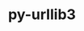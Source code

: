 ---
title: "py-urllib3"
layout: cache
categories: [package, develop-2023-11-05]
meta: {"versions": ["2.0.6"], "compilers": ["apple-clang@=15.0.0", "cce@=15.0.1", "gcc@=11.1.0", "gcc@=11.3.0", "gcc@=11.4.0", "gcc@=7.3.1", "gcc@=9.4.0", "oneapi@=2023.2.0"], "oss": ["amzn2", "rhel8", "ubuntu20.04", "ubuntu22.04", "ventura"], "platforms": ["darwin", "linux"], "targets": ["aarch64", "neoverse_n1", "neoverse_v1", "ppc64le", "x86_64_v3", "zen4"], "stacks": ["aws-isc", "aws-isc-aarch64", "data-vis-sdk", "e4s", "e4s-cray-rhel", "e4s-neoverse_v1", "e4s-oneapi", "e4s-power", "ml-darwin-aarch64-mps", "ml-linux-x86_64-cpu", "ml-linux-x86_64-cuda", "ml-linux-x86_64-rocm", "root"], "num_specs": 22, "num_specs_by_stack": {"root": 22, "ml-darwin-aarch64-mps": 2, "aws-isc-aarch64": 2, "aws-isc": 1, "e4s-cray-rhel": 1, "e4s-neoverse_v1": 2, "e4s-power": 2, "data-vis-sdk": 2, "e4s": 3, "e4s-oneapi": 3, "ml-linux-x86_64-cpu": 4, "ml-linux-x86_64-cuda": 4, "ml-linux-x86_64-rocm": 4}}
spec_details: [{"hash": "q3iklui5lnmxf7ngd3taftue3zkroymc", "compiler": "apple-clang@=15.0.0", "versions": ["2.0.6"], "os": "ventura", "platform": "darwin", "target": "aarch64", "variants": ["~brotli", "build_system=python_pip", "~secure", "~socks"], "stacks": ["root", "ml-darwin-aarch64-mps"], "size": "-", "tarball": "https://binaries.spack.io/releases/develop-2023-11-05/build_cache/darwin-ventura-aarch64/apple-clang-15.0.0/py-urllib3-2.0.6/darwin-ventura-aarch64-apple-clang-15.0.0-py-urllib3-2.0.6-q3iklui5lnmxf7ngd3taftue3zkroymc.spack"}, {"hash": "dzpqu74u5snkqbxq3mn6wjk545ghvt4q", "compiler": "apple-clang@=15.0.0", "versions": ["2.0.6"], "os": "ventura", "platform": "darwin", "target": "aarch64", "variants": ["~brotli", "build_system=python_pip", "~secure", "~socks"], "stacks": ["root", "ml-darwin-aarch64-mps"], "size": "-", "tarball": "https://binaries.spack.io/releases/develop-2023-11-05/build_cache/darwin-ventura-aarch64/apple-clang-15.0.0/py-urllib3-2.0.6/darwin-ventura-aarch64-apple-clang-15.0.0-py-urllib3-2.0.6-dzpqu74u5snkqbxq3mn6wjk545ghvt4q.spack"}, {"hash": "qaautl4pg5ti6ktkmjew7yklnjbva6wi", "compiler": "gcc@=7.3.1", "versions": ["2.0.6"], "os": "amzn2", "platform": "linux", "target": "aarch64", "variants": ["~brotli", "build_system=python_pip", "~secure", "~socks"], "stacks": ["aws-isc-aarch64", "root"], "size": "-", "tarball": "https://binaries.spack.io/releases/develop-2023-11-05/build_cache/linux-amzn2-aarch64/gcc-7.3.1/py-urllib3-2.0.6/linux-amzn2-aarch64-gcc-7.3.1-py-urllib3-2.0.6-qaautl4pg5ti6ktkmjew7yklnjbva6wi.spack"}, {"hash": "oaoag5ftqwxhmlyrdktk7v5g5i3kzyee", "compiler": "gcc@=7.3.1", "versions": ["2.0.6"], "os": "amzn2", "platform": "linux", "target": "neoverse_n1", "variants": ["~brotli", "build_system=python_pip", "~secure", "~socks"], "stacks": ["aws-isc-aarch64", "root"], "size": "-", "tarball": "https://binaries.spack.io/releases/develop-2023-11-05/build_cache/linux-amzn2-neoverse_n1/gcc-7.3.1/py-urllib3-2.0.6/linux-amzn2-neoverse_n1-gcc-7.3.1-py-urllib3-2.0.6-oaoag5ftqwxhmlyrdktk7v5g5i3kzyee.spack"}, {"hash": "hmkulxovj2vxnqmfln3dyqtd7lym75dw", "compiler": "gcc@=7.3.1", "versions": ["2.0.6"], "os": "amzn2", "platform": "linux", "target": "x86_64_v3", "variants": ["~brotli", "build_system=python_pip", "~secure", "~socks"], "stacks": ["root", "aws-isc"], "size": "-", "tarball": "https://binaries.spack.io/releases/develop-2023-11-05/build_cache/linux-amzn2-x86_64_v3/gcc-7.3.1/py-urllib3-2.0.6/linux-amzn2-x86_64_v3-gcc-7.3.1-py-urllib3-2.0.6-hmkulxovj2vxnqmfln3dyqtd7lym75dw.spack"}, {"hash": "6ypup2ds6u4n67vzwm3bpmhr2kelcyoy", "compiler": "cce@=15.0.1", "versions": ["2.0.6"], "os": "rhel8", "platform": "linux", "target": "zen4", "variants": ["~brotli", "build_system=python_pip", "~secure", "~socks"], "stacks": ["e4s-cray-rhel", "root"], "size": "-", "tarball": "https://binaries.spack.io/releases/develop-2023-11-05/build_cache/linux-rhel8-zen4/cce-15.0.1/py-urllib3-2.0.6/linux-rhel8-zen4-cce-15.0.1-py-urllib3-2.0.6-6ypup2ds6u4n67vzwm3bpmhr2kelcyoy.spack"}, {"hash": "p7ae6khdgavk245gpzwkvwc4t4pswisg", "compiler": "gcc@=11.4.0", "versions": ["2.0.6"], "os": "ubuntu20.04", "platform": "linux", "target": "neoverse_v1", "variants": ["~brotli", "build_system=python_pip", "~secure", "~socks"], "stacks": ["e4s-neoverse_v1", "root"], "size": "-", "tarball": "https://binaries.spack.io/releases/develop-2023-11-05/build_cache/linux-ubuntu20.04-neoverse_v1/gcc-11.4.0/py-urllib3-2.0.6/linux-ubuntu20.04-neoverse_v1-gcc-11.4.0-py-urllib3-2.0.6-p7ae6khdgavk245gpzwkvwc4t4pswisg.spack"}, {"hash": "t5j6msutj7xhudsbqbft7z3ix3wibmbj", "compiler": "gcc@=11.4.0", "versions": ["2.0.6"], "os": "ubuntu20.04", "platform": "linux", "target": "neoverse_v1", "variants": ["~brotli", "build_system=python_pip", "~secure", "~socks"], "stacks": ["e4s-neoverse_v1", "root"], "size": "-", "tarball": "https://binaries.spack.io/releases/develop-2023-11-05/build_cache/linux-ubuntu20.04-neoverse_v1/gcc-11.4.0/py-urllib3-2.0.6/linux-ubuntu20.04-neoverse_v1-gcc-11.4.0-py-urllib3-2.0.6-t5j6msutj7xhudsbqbft7z3ix3wibmbj.spack"}, {"hash": "xdf4e43hcxz5fbru4oxgctrtjnq7ys5r", "compiler": "gcc@=9.4.0", "versions": ["2.0.6"], "os": "ubuntu20.04", "platform": "linux", "target": "ppc64le", "variants": ["~brotli", "build_system=python_pip", "~secure", "~socks"], "stacks": ["root", "e4s-power"], "size": "-", "tarball": "https://binaries.spack.io/releases/develop-2023-11-05/build_cache/linux-ubuntu20.04-ppc64le/gcc-9.4.0/py-urllib3-2.0.6/linux-ubuntu20.04-ppc64le-gcc-9.4.0-py-urllib3-2.0.6-xdf4e43hcxz5fbru4oxgctrtjnq7ys5r.spack"}, {"hash": "hkzbm46jzzm7hy54jmwneikfgpbecpvf", "compiler": "gcc@=9.4.0", "versions": ["2.0.6"], "os": "ubuntu20.04", "platform": "linux", "target": "ppc64le", "variants": ["~brotli", "build_system=python_pip", "~secure", "~socks"], "stacks": ["root", "e4s-power"], "size": "-", "tarball": "https://binaries.spack.io/releases/develop-2023-11-05/build_cache/linux-ubuntu20.04-ppc64le/gcc-9.4.0/py-urllib3-2.0.6/linux-ubuntu20.04-ppc64le-gcc-9.4.0-py-urllib3-2.0.6-hkzbm46jzzm7hy54jmwneikfgpbecpvf.spack"}, {"hash": "uymgh7tfkgiz3ioa7wdrcz6afazer2vg", "compiler": "gcc@=11.1.0", "versions": ["2.0.6"], "os": "ubuntu20.04", "platform": "linux", "target": "x86_64_v3", "variants": ["~brotli", "build_system=python_pip", "~secure", "~socks"], "stacks": ["root", "data-vis-sdk"], "size": "-", "tarball": "https://binaries.spack.io/releases/develop-2023-11-05/build_cache/linux-ubuntu20.04-x86_64_v3/gcc-11.1.0/py-urllib3-2.0.6/linux-ubuntu20.04-x86_64_v3-gcc-11.1.0-py-urllib3-2.0.6-uymgh7tfkgiz3ioa7wdrcz6afazer2vg.spack"}, {"hash": "wb4u7kmohdddvamgowgwz2wmagq77vxf", "compiler": "gcc@=11.1.0", "versions": ["2.0.6"], "os": "ubuntu20.04", "platform": "linux", "target": "x86_64_v3", "variants": ["~brotli", "build_system=python_pip", "~secure", "~socks"], "stacks": ["root", "data-vis-sdk"], "size": "-", "tarball": "https://binaries.spack.io/releases/develop-2023-11-05/build_cache/linux-ubuntu20.04-x86_64_v3/gcc-11.1.0/py-urllib3-2.0.6/linux-ubuntu20.04-x86_64_v3-gcc-11.1.0-py-urllib3-2.0.6-wb4u7kmohdddvamgowgwz2wmagq77vxf.spack"}, {"hash": "bd6towbyvyd5ozl3nad2aittlyapdnq5", "compiler": "gcc@=11.4.0", "versions": ["2.0.6"], "os": "ubuntu20.04", "platform": "linux", "target": "x86_64_v3", "variants": ["~brotli", "build_system=python_pip", "~secure", "~socks"], "stacks": ["e4s", "root"], "size": "-", "tarball": "https://binaries.spack.io/releases/develop-2023-11-05/build_cache/linux-ubuntu20.04-x86_64_v3/gcc-11.4.0/py-urllib3-2.0.6/linux-ubuntu20.04-x86_64_v3-gcc-11.4.0-py-urllib3-2.0.6-bd6towbyvyd5ozl3nad2aittlyapdnq5.spack"}, {"hash": "wxedjmoy2f34vol4z4y6ycalc4k3r2q3", "compiler": "gcc@=11.4.0", "versions": ["2.0.6"], "os": "ubuntu20.04", "platform": "linux", "target": "x86_64_v3", "variants": ["~brotli", "build_system=python_pip", "~secure", "~socks"], "stacks": ["e4s", "root"], "size": "-", "tarball": "https://binaries.spack.io/releases/develop-2023-11-05/build_cache/linux-ubuntu20.04-x86_64_v3/gcc-11.4.0/py-urllib3-2.0.6/linux-ubuntu20.04-x86_64_v3-gcc-11.4.0-py-urllib3-2.0.6-wxedjmoy2f34vol4z4y6ycalc4k3r2q3.spack"}, {"hash": "iszxvgbpgs2n7k7myah74u4vv534it6r", "compiler": "gcc@=11.4.0", "versions": ["2.0.6"], "os": "ubuntu20.04", "platform": "linux", "target": "x86_64_v3", "variants": ["~brotli", "build_system=python_pip", "~secure", "~socks"], "stacks": ["e4s", "root"], "size": "-", "tarball": "https://binaries.spack.io/releases/develop-2023-11-05/build_cache/linux-ubuntu20.04-x86_64_v3/gcc-11.4.0/py-urllib3-2.0.6/linux-ubuntu20.04-x86_64_v3-gcc-11.4.0-py-urllib3-2.0.6-iszxvgbpgs2n7k7myah74u4vv534it6r.spack"}, {"hash": "x5dk3evagzxicpvqzibxi6rgz2zhahsq", "compiler": "oneapi@=2023.2.0", "versions": ["2.0.6"], "os": "ubuntu20.04", "platform": "linux", "target": "x86_64_v3", "variants": ["~brotli", "build_system=python_pip", "~secure", "~socks"], "stacks": ["e4s-oneapi", "root"], "size": "-", "tarball": "https://binaries.spack.io/releases/develop-2023-11-05/build_cache/linux-ubuntu20.04-x86_64_v3/oneapi-2023.2.0/py-urllib3-2.0.6/linux-ubuntu20.04-x86_64_v3-oneapi-2023.2.0-py-urllib3-2.0.6-x5dk3evagzxicpvqzibxi6rgz2zhahsq.spack"}, {"hash": "gvp2cemm5f7izlwrrolhurepzed3kyva", "compiler": "oneapi@=2023.2.0", "versions": ["2.0.6"], "os": "ubuntu20.04", "platform": "linux", "target": "x86_64_v3", "variants": ["~brotli", "build_system=python_pip", "~secure", "~socks"], "stacks": ["e4s-oneapi", "root"], "size": "-", "tarball": "https://binaries.spack.io/releases/develop-2023-11-05/build_cache/linux-ubuntu20.04-x86_64_v3/oneapi-2023.2.0/py-urllib3-2.0.6/linux-ubuntu20.04-x86_64_v3-oneapi-2023.2.0-py-urllib3-2.0.6-gvp2cemm5f7izlwrrolhurepzed3kyva.spack"}, {"hash": "2cqai4ozgdruzrellovwffmmszwgl5by", "compiler": "oneapi@=2023.2.0", "versions": ["2.0.6"], "os": "ubuntu20.04", "platform": "linux", "target": "x86_64_v3", "variants": ["~brotli", "build_system=python_pip", "~secure", "~socks"], "stacks": ["e4s-oneapi", "root"], "size": "-", "tarball": "https://binaries.spack.io/releases/develop-2023-11-05/build_cache/linux-ubuntu20.04-x86_64_v3/oneapi-2023.2.0/py-urllib3-2.0.6/linux-ubuntu20.04-x86_64_v3-oneapi-2023.2.0-py-urllib3-2.0.6-2cqai4ozgdruzrellovwffmmszwgl5by.spack"}, {"hash": "hqugkldhasowjhf5zdkjikgnxzzztdqf", "compiler": "gcc@=11.3.0", "versions": ["2.0.6"], "os": "ubuntu22.04", "platform": "linux", "target": "x86_64_v3", "variants": ["~brotli", "build_system=python_pip", "~secure", "~socks"], "stacks": ["ml-linux-x86_64-cpu", "ml-linux-x86_64-cuda", "ml-linux-x86_64-rocm", "root"], "size": "-", "tarball": "https://binaries.spack.io/releases/develop-2023-11-05/build_cache/linux-ubuntu22.04-x86_64_v3/gcc-11.3.0/py-urllib3-2.0.6/linux-ubuntu22.04-x86_64_v3-gcc-11.3.0-py-urllib3-2.0.6-hqugkldhasowjhf5zdkjikgnxzzztdqf.spack"}, {"hash": "yb6kazdts5s7x47bquya62cxgwo23wes", "compiler": "gcc@=11.3.0", "versions": ["2.0.6"], "os": "ubuntu22.04", "platform": "linux", "target": "x86_64_v3", "variants": ["~brotli", "build_system=python_pip", "~secure", "~socks"], "stacks": ["ml-linux-x86_64-cpu", "ml-linux-x86_64-cuda", "ml-linux-x86_64-rocm", "root"], "size": "-", "tarball": "https://binaries.spack.io/releases/develop-2023-11-05/build_cache/linux-ubuntu22.04-x86_64_v3/gcc-11.3.0/py-urllib3-2.0.6/linux-ubuntu22.04-x86_64_v3-gcc-11.3.0-py-urllib3-2.0.6-yb6kazdts5s7x47bquya62cxgwo23wes.spack"}, {"hash": "drddfopwnr4o7ggyauekwivqa42hfje5", "compiler": "gcc@=11.3.0", "versions": ["2.0.6"], "os": "ubuntu22.04", "platform": "linux", "target": "x86_64_v3", "variants": ["~brotli", "build_system=python_pip", "~secure", "~socks"], "stacks": ["ml-linux-x86_64-cpu", "ml-linux-x86_64-cuda", "ml-linux-x86_64-rocm", "root"], "size": "-", "tarball": "https://binaries.spack.io/releases/develop-2023-11-05/build_cache/linux-ubuntu22.04-x86_64_v3/gcc-11.3.0/py-urllib3-2.0.6/linux-ubuntu22.04-x86_64_v3-gcc-11.3.0-py-urllib3-2.0.6-drddfopwnr4o7ggyauekwivqa42hfje5.spack"}, {"hash": "x5bnevx54z3hgcfmuubu6zgvbstk52tl", "compiler": "gcc@=11.3.0", "versions": ["2.0.6"], "os": "ubuntu22.04", "platform": "linux", "target": "x86_64_v3", "variants": ["~brotli", "build_system=python_pip", "~secure", "~socks"], "stacks": ["ml-linux-x86_64-cpu", "ml-linux-x86_64-cuda", "ml-linux-x86_64-rocm", "root"], "size": "-", "tarball": "https://binaries.spack.io/releases/develop-2023-11-05/build_cache/linux-ubuntu22.04-x86_64_v3/gcc-11.3.0/py-urllib3-2.0.6/linux-ubuntu22.04-x86_64_v3-gcc-11.3.0-py-urllib3-2.0.6-x5bnevx54z3hgcfmuubu6zgvbstk52tl.spack"}]
---